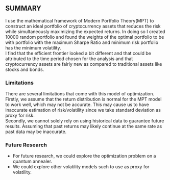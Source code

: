 ## SUMMARY

I use the mathematical framework of Modern Portfolio Theory(MPT) to construct an ideal portfolio of cryptocurrency assets that reduces the risk while simultaneously maximizing the expected returns. In doing so I created 10000 random portfolio and found the weights of the optimal portfolio to be with portfolio with the maximum Sharpe Ratio and minimum risk portfolio has the minimum volatility. <br>
I find that the efficient frontier looked a bit different and that could be attributed to the time period chosen for the analysis and that cryptocurrency assets are fairly new as compared to traditional assets like stocks and bonds.


### Limitations
There are several limitations that come with this model of optimization. Firstly, we assume that the return distribution is normal for the MPT model to work well, which may not be accurate. This may cause us to have inaccurate estimation of risk/volatility since we take standard deviation as proxy for risk.<br>
Secondly, we cannot solely rely on using historical data to guarantee future results. Assuming that past returns may likely continue at the same rate as past data may be inaccurate.


### Future Research
- For future research, we could explore the optimization problem on a quantum annealer.
- We could explore other volatility models such to use as proxy for volatility.

